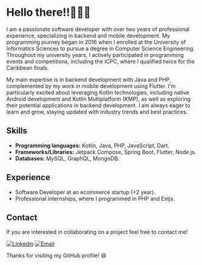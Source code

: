 # Hello there‼👋👨‍💻

I am a passionate software developer with over two years of professional experience, specializing in backend and mobile development. My programming journey began in 2016 when I enrolled at the University of Informatics Sciences to pursue a degree in Computer Science Engineering. Throughout my university years, I actively participated in programming events and competitions, including the ICPC, where I qualified twice for the Caribbean finals.

My main expertise is in backend development with Java and PHP, complemented by my work in mobile development using Flutter. I'm particularly excited about leveraging Kotlin technologies, including native Android development and Kotlin Multiplatform (KMP), as well as exploring their potential applications in backend development. I am always eager to learn and grow, staying updated with industry trends and best practices.

## Skills

- **Programming languages:** Kotlin, Java, PHP, JavaScript, Dart.
- **Frameworks/Libraries:** Jetpack Compose, Spring Boot, Flutter, Node.js.
- **Databases:** MySQL, GraphQL, MongoDB.
  
## Experience

- Software Developer at an ecommerce startup (+2 year).
- Professional internships, where I programmed in PHP and Extjs.

## Contact

If you are interested in collaborating on a project feel free to contact me!

[![Linkedin](https://img.shields.io/badge/-LinkedIn-blue?style=flat-square&logo=Linkedin&logoColor=white&link=https://www.linkedin.com/in/fabian-ortiz-maestre/)](https://www.linkedin.com/in/fabian-ortiz-maestre/)
[![Email](https://img.shields.io/badge/-Email-red?style=flat-square&logo=gmail&logoColor=white&link=mailto:fmaestre98@gmail.com)](mailto:fmaestre98@gmail.com)

Thanks for visiting my GitHub profile! 😄

